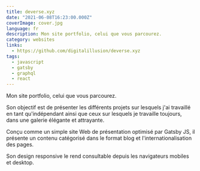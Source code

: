 ```yaml
---
title: deverse.xyz
date: "2021-06-08T16:23:00.000Z"
coverImage: cover.jpg
language: fr
description: Mon site portfolio, celui que vous parcourez.
category: websites
links:
  - https://github.com/digitalillusion/deverse.xyz
tags:
  - javascript
  - gatsby
  - graphql
  - react
---
```



Mon site portfolio, celui que vous parcourez.

Son objectif est de présenter les différents projets sur lesquels j'ai travaillé en tant qu'indépendant ainsi que ceux sur lesquels je travaille toujours, dans une galerie élégante et attrayante.

Conçu comme un simple site Web de présentation optimisé par Gatsby JS, il présente un contenu catégorisé dans le format blog et l'internationalisation des pages. 

Son design responsive le rend consultable depuis les navigateurs mobiles et desktop.

